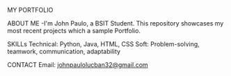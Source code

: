 MY PORTFOLIO

ABOUT ME
  -I'm John Paulo, a BSIT Student. This repository showcases my most recent projects which a sample Portfolio. 

SKILLs
  Technical: Python, Java, HTML, CSS
  Soft: Problem-solving, teamwork, communication, adaptability

CONTACT
Email: johnpaulolucban32@gmail.com
